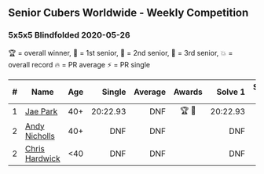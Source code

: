 ## Senior Cubers Worldwide - Weekly Competition
### 5x5x5 Blindfolded 2020-05-26

🏆 = overall winner, 🥇 = 1st senior, 🥈 = 2nd senior, 🥉 = 3rd senior, 💥 = overall record 🔥 = PR average ⚡ = PR single

| # | Name | Age | Single | Average | Awards | Solve 1 | Solve 2 | Solve 3 | Video |
| :--: | -- | :--: | --: | --: | :--: | --: | --: | --: | :-- |
| 1 | [Jae Park](../../persons/jae_park/555bf.md) | 40+ | 20:22.93 | DNF | 🏆 🥇 | 20:22.93 | DNF | DNF | [Link](https://www.facebook.com/events/1531820936993798/permalink/1532726963569862/) |
| 2 | [Andy Nicholls](../../persons/andy_nicholls/555bf.md) | 40+ | DNF | DNF |  | DNF | DNF | DNF | [Link](https://www.facebook.com/events/1531820936993798/permalink/1532250886950803/) |
| 2 | [Chris Hardwick](../../persons/chris_hardwick/555bf.md) | <40 | DNF | DNF |  | DNF | DNS | DNS | [Link](https://www.facebook.com/events/1531820936993798/permalink/1532463213596237/) |

<!-- Global site tag (gtag.js) - Google Analytics -->
<script async src="https://www.googletagmanager.com/gtag/js?id=UA-86348435-3"></script>
<script>window.dataLayer = window.dataLayer || []; function gtag() {dataLayer.push(arguments);} gtag('js', new Date()); gtag('config', 'UA-86348435-3');</script>
